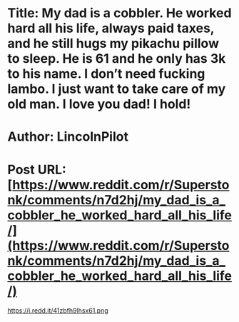 # Title: My dad is a cobbler. He worked hard all his life, always paid taxes, and he still hugs my pikachu pillow to sleep. He is 61 and he only has 3k to his name. I don’t need fucking lambo. I just want to take care of my old man. I love you dad! I hold!
# Author: LincolnPilot
# Post URL: [https://www.reddit.com/r/Superstonk/comments/n7d2hj/my_dad_is_a_cobbler_he_worked_hard_all_his_life/](https://www.reddit.com/r/Superstonk/comments/n7d2hj/my_dad_is_a_cobbler_he_worked_hard_all_his_life/)


https://i.redd.it/41zbfh9lhsx61.png